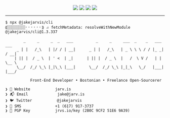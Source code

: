 <p align="center">
  <img src="https://raw.githubusercontent.com/jakejarvis/jakejarvis/main/badges/release.svg">
  <img src="https://raw.githubusercontent.com/jakejarvis/jakejarvis/main/badges/size.svg">
  <img src="https://raw.githubusercontent.com/jakejarvis/jakejarvis/main/badges/vulnerabilities.svg">
  <img src="https://raw.githubusercontent.com/jakejarvis/jakejarvis/main/badges/quality.svg">
</p>

---

```plaintext
$ npx @jakejarvis/cli
⸨░░░░░░░░⠂⠂⠂⠂⠂⠂⸩ ⠴ fetchMetadata: resolveWithNewModule @jakejarvis/cli@1.3.337

        _     _     _  _   ___          _     _     ___  _    _   ___   ___
     _ | |   /_\   | |/ / | __|      _ | |   /_\   | _ \ \ \ / / |_ _| / __|
    | || |  / _ \  | ' <  | _|      | || |  / _ \  |   /  \ V /   | |  \__ \
     \__/  /_/ \_\ |_|\_\ |___|      \__/  /_/ \_\ |_|_\   \_/   |___| |___/

           Front-End Developer • Bostonian • Freelance Open-Sourcerer

❯ 🏡 Website           jarv.is
❯ 📬 Email             jake@jarv.is
❯ 🐦 Twitter           @jakejarvis
❯ 📱 SMS               +1 (617) 917-3737
❯ 🔐 PGP Key           jrvs.io/key (2B0C 9CF2 51E6 9A39)
```
